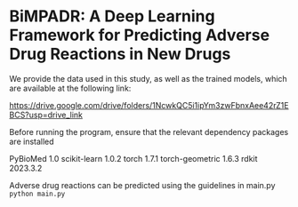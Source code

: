 # BiMPADR: A Deep Learning Framework for Predicting Adverse Drug Reactions in New Drugs

We provide the data used in this study, as well as the trained models, which are available at the following link:

https://drive.google.com/drive/folders/1NcwkQC5i1ipYm3zwFbnxAee42rZ1EBCS?usp=drive_link

Before running the program, ensure that the relevant dependency packages are installed

PyBioMed                     1.0
scikit-learn                   1.0.2
torch                              1.7.1
torch-geometric         1.6.3
rdkit                              2023.3.2

Adverse drug reactions can be predicted using the guidelines in main.py
`python main.py`


